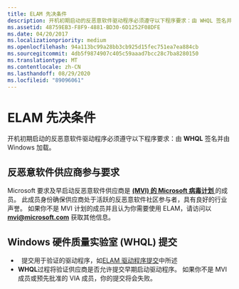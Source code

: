 ```yaml
---
title: ELAM 先决条件
description: 开机初期启动的反恶意软件驱动程序必须遵守以下程序要求：由 WHQL 签名并由 Windows 加载。
ms.assetid: 48759EB3-F8F9-4881-BD30-6D1252F08DFE
ms.date: 04/20/2017
ms.localizationpriority: medium
ms.openlocfilehash: 94a113bc99a28bb3cb925d15fec751ea7ea884cb
ms.sourcegitcommit: 4db5f9874907c405c59aaad7bcc28c7ba8280150
ms.translationtype: MT
ms.contentlocale: zh-CN
ms.lasthandoff: 08/29/2020
ms.locfileid: "89096061"
---
```

# <a name="elam-prerequisites"></a>ELAM 先决条件


开机初期启动的反恶意软件驱动程序必须遵守以下程序要求：由 **WHQL** 签名并由 Windows 加载。

## <a name="antimalware-vendor-participation-requirements"></a>反恶意软件供应商参与要求


Microsoft 要求及早启动反恶意软件供应商是 **[ (MVI) 的 Microsoft 病毒计划 ](/windows/security/threat-protection/intelligence/virus-initiative-criteria)** 的成员。 此成员身份确保供应商处于活跃的反恶意软件社区参与者，具有良好的行业声誉。 如果你不是 MVI 计划的成员并且认为你需要使用 ELAM，请访问以 **[mvi@microsoft.com](mailto:mvi@microsoft.com)** 获取其他信息。


## <a name="windows-hardware-quality-lab-whql-submission"></a>Windows 硬件质量实验室 (WHQL) 提交

-   提交用于验证的驱动程序，如[ELAM 驱动程序提交](elam-driver-submission.md)中所述
-   **WHQL**过程将验证供应商是否允许提交早期启动驱动程序。  如果你不是 MVI 成员或预先批准的 VIA 成员，你的提交将会失败。